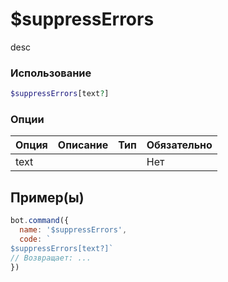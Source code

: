 # $suppressErrors
desc
### Использование
```php
$suppressErrors[text?]
```

### Опции

| Опция | Описание | Тип | Обязательно |
|--------|-------------|------|----------|
| text |  |  | Нет |  
## Пример(ы)

```javascript
bot.command({
  name: '$suppressErrors',
  code: `
$suppressErrors[text?]`
// Возвращает: ...
})
```
